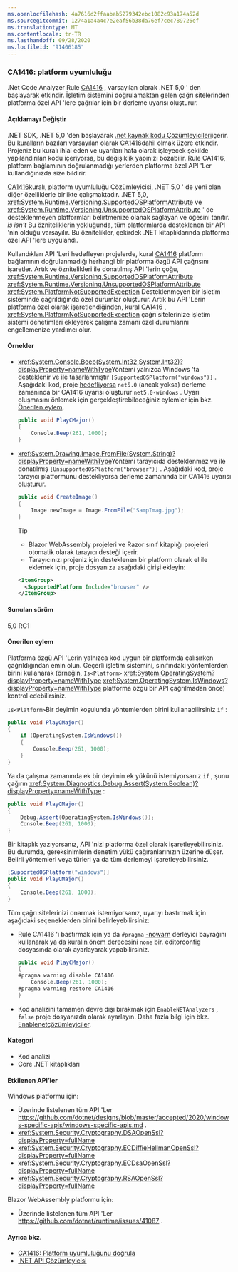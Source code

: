 ```yaml
---
ms.openlocfilehash: 4a7616d2ffaabab5279342ebc1082c93a174a52d
ms.sourcegitcommit: 1274a1a4a4c7e2eaf56b38da76ef7cec789726ef
ms.translationtype: MT
ms.contentlocale: tr-TR
ms.lasthandoff: 09/28/2020
ms.locfileid: "91406185"
---
```

### <a name="ca1416-platform-compatibility"></a>CA1416: platform uyumluluğu

.Net Code Analyzer Rule [CA1416](/visualstudio/code-quality/ca1416) , varsayılan olarak .NET 5,0 ' den başlayarak etkindir. İşletim sistemini doğrulamaktan gelen çağrı sitelerinden platforma özel API 'lere çağrılar için bir derleme uyarısı oluşturur.

#### <a name="change-description"></a>Açıklamayı Değiştir

.NET SDK, .NET 5,0 'den başlayarak [.net kaynak kodu Çözümleyicileri](../../../../docs/fundamentals/productivity/code-analysis.md)içerir. Bu kuralların bazıları varsayılan olarak [CA1416](/visualstudio/code-quality/ca1416)dahil olmak üzere etkindir. Projeniz bu kuralı ihlal eden ve uyarıları hata olarak işleyecek şekilde yapılandırılan kodu içeriyorsa, bu değişiklik yapınızı bozabilir. Rule CA1416, platform bağlamının doğrulanmadığı yerlerden platforma özel API 'Ler kullandığınızda size bildirir.

[CA1416](/visualstudio/code-quality/ca1416)kuralı, platform uyumluluğu Çözümleyicisi, .NET 5,0 ' de yeni olan diğer özelliklerle birlikte çalışmaktadır. .NET 5,0, <xref:System.Runtime.Versioning.SupportedOSPlatformAttribute> ve <xref:System.Runtime.Versioning.UnsupportedOSPlatformAttribute> ' de desteklenmeyen platformları belirtmenize olanak sağlayan ve öğesini tanıtır. *is* *isn't* Bu özniteliklerin yokluğunda, tüm platformlarda desteklenen bir API 'nin olduğu varsayılır. Bu öznitelikler, çekirdek .NET kitaplıklarında platforma özel API 'lere uygulandı.

Kullandıkları API 'Leri hedefleyen projelerde, kural [CA1416](/visualstudio/code-quality/ca1416) platform bağlamının doğrulanmadığı herhangi bir platforma özgü API çağrısını işaretler. Artık ve öznitelikleri ile donatılmış API 'lerin çoğu, <xref:System.Runtime.Versioning.SupportedOSPlatformAttribute> <xref:System.Runtime.Versioning.UnsupportedOSPlatformAttribute> <xref:System.PlatformNotSupportedException> Desteklenmeyen bir işletim sisteminde çağrıldığında özel durumlar oluşturur. Artık bu API 'Lerin platforma özel olarak işaretlendiğinden, kural [CA1416](/visualstudio/code-quality/ca1416) , <xref:System.PlatformNotSupportedException> çağrı sitelerinize işletim sistemi denetimleri ekleyerek çalışma zamanı özel durumlarını engellemenize yardımcı olur.

#### <a name="examples"></a>Örnekler

- <xref:System.Console.Beep(System.Int32,System.Int32)?displayProperty=nameWithType>Yöntemi yalnızca Windows 'ta desteklenir ve ile tasarlanmıştır `[SupportedOSPlatform("windows")]` . Aşağıdaki kod, proje [hedefliyorsa](../../../../docs/standard/frameworks.md) `net5.0` (ancak yoksa) derleme zamanında bir CA1416 uyarısı oluşturur `net5.0-windows` . Uyarı oluşmasını önlemek için gerçekleştirebileceğiniz eylemler için bkz. [Önerilen eylem](#recommended-action).

  ```csharp
  public void PlayCMajor()
  {
      Console.Beep(261, 1000);
  }
  ```

- <xref:System.Drawing.Image.FromFile(System.String)?displayProperty=nameWithType>Yöntemi tarayıcıda desteklenmez ve ile donatılmış `[UnsupportedOSPlatform("browser")]` . Aşağıdaki kod, proje tarayıcı platformunu destekliyorsa derleme zamanında bir CA1416 uyarısı oluşturur.

  ```csharp
  public void CreateImage()
  {
      Image newImage = Image.FromFile("SampImag.jpg");
  }
  ```

  > [!TIP]
  >
  > - Blazor WebAssembly projeleri ve Razor sınıf kitaplığı projeleri otomatik olarak tarayıcı desteği içerir.
  > - Tarayıcınızı projeniz için desteklenen bir platform olarak el ile eklemek için, proje dosyanıza aşağıdaki girişi ekleyin:
  >
  >  ```xml
  >  <ItemGroup>
  >    <SupportedPlatform Include="browser" />
  >  </ItemGroup>
  >  ```

#### <a name="version-introduced"></a>Sunulan sürüm

5,0 RC1

#### <a name="recommended-action"></a>Önerilen eylem

Platforma özgü API 'Lerin yalnızca kod uygun bir platformda çalışırken çağrıldığından emin olun. Geçerli işletim sistemini, sınıfındaki yöntemlerden birini kullanarak (örneğin, `Is<Platform>` <xref:System.OperatingSystem?displayProperty=nameWithType> <xref:System.OperatingSystem.IsWindows?displayProperty=nameWithType> platforma özgü bir API çağrılmadan önce) kontrol edebilirsiniz.

`Is<Platform>`Bir deyimin koşulunda yöntemlerden birini kullanabilirsiniz `if` :

```csharp
public void PlayCMajor()
{
    if (OperatingSystem.IsWindows())
    {
        Console.Beep(261, 1000);
    }
}
```

Ya da çalışma zamanında ek bir deyimin ek yükünü istemiyorsanız `if` , şunu çağırın <xref:System.Diagnostics.Debug.Assert(System.Boolean)?displayProperty=nameWithType> :

```csharp
public void PlayCMajor()
{
    Debug.Assert(OperatingSystem.IsWindows());
    Console.Beep(261, 1000);
}
```

Bir kitaplık yazıyorsanız, API 'nizi platforma özel olarak işaretleyebilirsiniz. Bu durumda, gereksinimlerin denetim yükü çağıranlarınızın üzerine düşer. Belirli yöntemleri veya türleri ya da tüm derlemeyi işaretleyebilirsiniz.

```csharp
[SupportedOSPlatform("windows")]
public void PlayCMajor()
{
    Console.Beep(261, 1000);
}
```

Tüm çağrı sitelerinizi onarmak istemiyorsanız, uyarıyı bastırmak için aşağıdaki seçeneklerden birini belirleyebilirsiniz:

- Rule CA1416 'ı bastırmak için ya da `#pragma` [-nowarn](../../../../docs/csharp/language-reference/compiler-options/nowarn-compiler-option.md) derleyici bayrağını kullanarak ya da [kuralın önem derecesini](../../../../docs/fundamentals/productivity/configure-code-analysis-rules.md#suppress-violations) `none` bir. editorconfig dosyasında olarak ayarlayarak yapabilirsiniz.

  ```csharp
  public void PlayCMajor()
  {
  #pragma warning disable CA1416
      Console.Beep(261, 1000);
  #pragma warning restore CA1416
  }
  ```

- Kod analizini tamamen devre dışı bırakmak için `EnableNETAnalyzers` , `false` proje dosyanızda olarak ayarlayın. Daha fazla bilgi için bkz. [Enablenetçözümleyiciler](../../../../docs/core/project-sdk/msbuild-props.md#enablenetanalyzers).

#### <a name="category"></a>Kategori

- Kod analizi
- Core .NET kitaplıkları

#### <a name="affected-apis"></a>Etkilenen API’ler

Windows platformu için:

- Üzerinde listelenen tüm API 'Ler <https://github.com/dotnet/designs/blob/master/accepted/2020/windows-specific-apis/windows-specific-apis.md> .
- <xref:System.Security.Cryptography.DSAOpenSsl?displayProperty=fullName>
- <xref:System.Security.Cryptography.ECDiffieHellmanOpenSsl?displayProperty=fullName>
- <xref:System.Security.Cryptography.ECDsaOpenSsl?displayProperty=fullName>
- <xref:System.Security.Cryptography.RSAOpenSsl?displayProperty=fullName>

Blazor WebAssembly platformu için:

- Üzerinde listelenen tüm API 'Ler <https://github.com/dotnet/runtime/issues/41087> .

<!--

#### Affected APIs

- ``

-->

#### <a name="see-also"></a>Ayrıca bkz.

- [CA1416: Platform uyumluluğunu doğrula](/visualstudio/code-quality/ca1416)
- [.NET API Çözümleyicisi](../../../../docs/standard/analyzers/api-analyzer.md)
